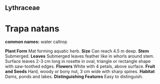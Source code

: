## Lythraceae
# Trapa natans
**common names:** water caltrop

**Plant Form** Mat forming aquatic herb. **Size** Can reach 4.5 m deep. **Stem** Submerged. **Leaves** Submerged leaves feather like in whorls around stem. Surface leaves 2-3 cm long in rosette in oval, triangle or rectangle shape with saw-toothed edges. **Flowers** White with 4 petals, above surface. **Fruit and Seeds** Hard, woody or bony nut, 3 cm wide with sharp spines. **Habitat** Dams, ponds and lakes. **Distinguishing Features** Easy to distinguish.



